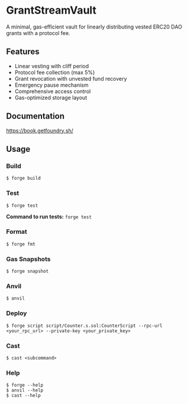 # GrantStreamVault

A minimal, gas-efficient vault for linearly distributing vested ERC20 DAO grants with a protocol fee.

## Features

- Linear vesting with cliff period
- Protocol fee collection (max 5%)
- Grant revocation with unvested fund recovery
- Emergency pause mechanism
- Comprehensive access control
- Gas-optimized storage layout

## Documentation

https://book.getfoundry.sh/

## Usage

### Build

```shell
$ forge build
```

### Test

```shell
$ forge test
```

**Command to run tests:** `forge test`

### Format

```shell
$ forge fmt
```

### Gas Snapshots

```shell
$ forge snapshot
```

### Anvil

```shell
$ anvil
```

### Deploy

```shell
$ forge script script/Counter.s.sol:CounterScript --rpc-url <your_rpc_url> --private-key <your_private_key>
```

### Cast

```shell
$ cast <subcommand>
```

### Help

```shell
$ forge --help
$ anvil --help
$ cast --help
```
